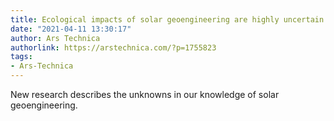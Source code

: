 ```yaml
---
title: Ecological impacts of solar geoengineering are highly uncertain
date: "2021-04-11 13:30:17"
author: Ars Technica
authorlink: https://arstechnica.com/?p=1755823
tags:
- Ars-Technica
---
```

New research describes the unknowns in our knowledge of solar geoengineering.